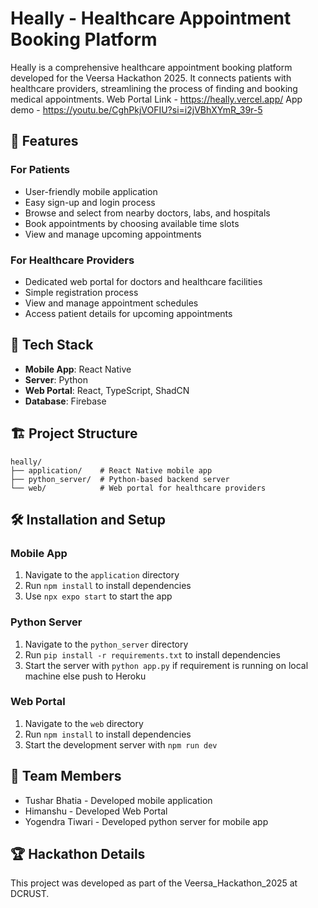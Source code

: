 # Heally - Healthcare Appointment Booking Platform


Heally is a comprehensive healthcare appointment booking platform developed for the Veersa Hackathon 2025. It connects patients with healthcare providers, streamlining the process of finding and booking medical appointments.
Web Portal Link - https://heally.vercel.app/
App demo - https://youtu.be/CghPkjVOFIU?si=i2jVBhXYmR_39r-5

## 🌟 Features

### For Patients
- User-friendly mobile application
- Easy sign-up and login process
- Browse and select from nearby doctors, labs, and hospitals
- Book appointments by choosing available time slots
- View and manage upcoming appointments

### For Healthcare Providers
- Dedicated web portal for doctors and healthcare facilities
- Simple registration process
- View and manage appointment schedules
- Access patient details for upcoming appointments

## 🚀 Tech Stack

- **Mobile App**: React Native
- **Server**: Python
- **Web Portal**: React, TypeScript, ShadCN
- **Database**: Firebase

## 🏗️ Project Structure

```
heally/
├── application/    # React Native mobile app
├── python_server/  # Python-based backend server
└── web/            # Web portal for healthcare providers
```

## 🛠️ Installation and Setup

### Mobile App
1. Navigate to the `application` directory
2. Run `npm install` to install dependencies
3. Use `npx expo start` to start the app

### Python Server
1. Navigate to the `python_server` directory
2. Run `pip install -r requirements.txt` to install dependencies
3. Start the server with `python app.py` if requirement is running on local machine else push to Heroku

### Web Portal
1. Navigate to the `web` directory
2. Run `npm install` to install dependencies
3. Start the development server with `npm run dev`

## 👥 Team Members

- Tushar Bhatia - Developed mobile application
- Himanshu - Developed Web Portal
- Yogendra Tiwari - Developed python server for mobile app

## 🏆 Hackathon Details

This project was developed as part of the Veersa_Hackathon_2025 at DCRUST.
